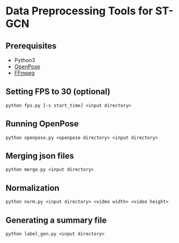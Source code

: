 # Data Preprocessing Tools for ST-GCN

## Prerequisites
- Python3
- [OpenPose](https://github.com/yysijie/openpose)
- [FFmpeg](https://www.ffmpeg.org)

## Setting FPS to 30 (optional)
```
python fps.py [-s start_time] <input directory>
```

## Running OpenPose
```
python openpose.py <openpose directory> <input directory>
```

## Merging json files
```
python merge.py <input directory>
```

## Normalization
```
python norm.py <input directory> <video width> <video height>
```

## Generating a summary file
```
python label_gen.py <input directory>
```
